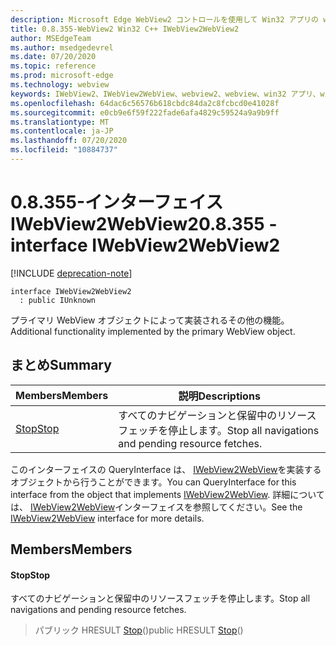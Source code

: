 ```yaml
---
description: Microsoft Edge WebView2 コントロールを使用して Win32 アプリの web コンテンツをホストする
title: 0.8.355-WebView2 Win32 C++ IWebView2WebView2
author: MSEdgeTeam
ms.author: msedgedevrel
ms.date: 07/20/2020
ms.topic: reference
ms.prod: microsoft-edge
ms.technology: webview
keywords: IWebView2、IWebView2WebView、webview2、webview、win32 アプリ、win32、edge
ms.openlocfilehash: 64dac6c56576b618cbdc84da2c8fcbcd0e41028f
ms.sourcegitcommit: e0cb9e6f59f222fade6afa4829c59524a9a9b9ff
ms.translationtype: MT
ms.contentlocale: ja-JP
ms.lasthandoff: 07/20/2020
ms.locfileid: "10884737"
---
```

# <span data-ttu-id="35941-104">0.8.355-インターフェイス IWebView2WebView2</span><span class="sxs-lookup"><span data-stu-id="35941-104">0.8.355 - interface IWebView2WebView2</span></span> 

[!INCLUDE [deprecation-note](../../includes/deprecation-note.md)]

```
interface IWebView2WebView2
  : public IUnknown
```

<span data-ttu-id="35941-105">プライマリ WebView オブジェクトによって実装されるその他の機能。</span><span class="sxs-lookup"><span data-stu-id="35941-105">Additional functionality implemented by the primary WebView object.</span></span>

## <span data-ttu-id="35941-106">まとめ</span><span class="sxs-lookup"><span data-stu-id="35941-106">Summary</span></span>

 <span data-ttu-id="35941-107">Members</span><span class="sxs-lookup"><span data-stu-id="35941-107">Members</span></span>                        | <span data-ttu-id="35941-108">説明</span><span class="sxs-lookup"><span data-stu-id="35941-108">Descriptions</span></span>
--------------------------------|---------------------------------------------
[<span data-ttu-id="35941-109">Stop</span><span class="sxs-lookup"><span data-stu-id="35941-109">Stop</span></span>](#stop) | <span data-ttu-id="35941-110">すべてのナビゲーションと保留中のリソースフェッチを停止します。</span><span class="sxs-lookup"><span data-stu-id="35941-110">Stop all navigations and pending resource fetches.</span></span>

<span data-ttu-id="35941-111">このインターフェイスの QueryInterface は、 [IWebView2WebView](IWebView2WebView.md)を実装するオブジェクトから行うことができます。</span><span class="sxs-lookup"><span data-stu-id="35941-111">You can QueryInterface for this interface from the object that implements [IWebView2WebView](IWebView2WebView.md).</span></span> <span data-ttu-id="35941-112">詳細については、 [IWebView2WebView](IWebView2WebView.md)インターフェイスを参照してください。</span><span class="sxs-lookup"><span data-stu-id="35941-112">See the [IWebView2WebView](IWebView2WebView.md) interface for more details.</span></span>

## <span data-ttu-id="35941-113">Members</span><span class="sxs-lookup"><span data-stu-id="35941-113">Members</span></span>

#### <span data-ttu-id="35941-114">Stop</span><span class="sxs-lookup"><span data-stu-id="35941-114">Stop</span></span> 

<span data-ttu-id="35941-115">すべてのナビゲーションと保留中のリソースフェッチを停止します。</span><span class="sxs-lookup"><span data-stu-id="35941-115">Stop all navigations and pending resource fetches.</span></span>

> <span data-ttu-id="35941-116">パブリック HRESULT [Stop](#stop)()</span><span class="sxs-lookup"><span data-stu-id="35941-116">public HRESULT [Stop](#stop)()</span></span>

